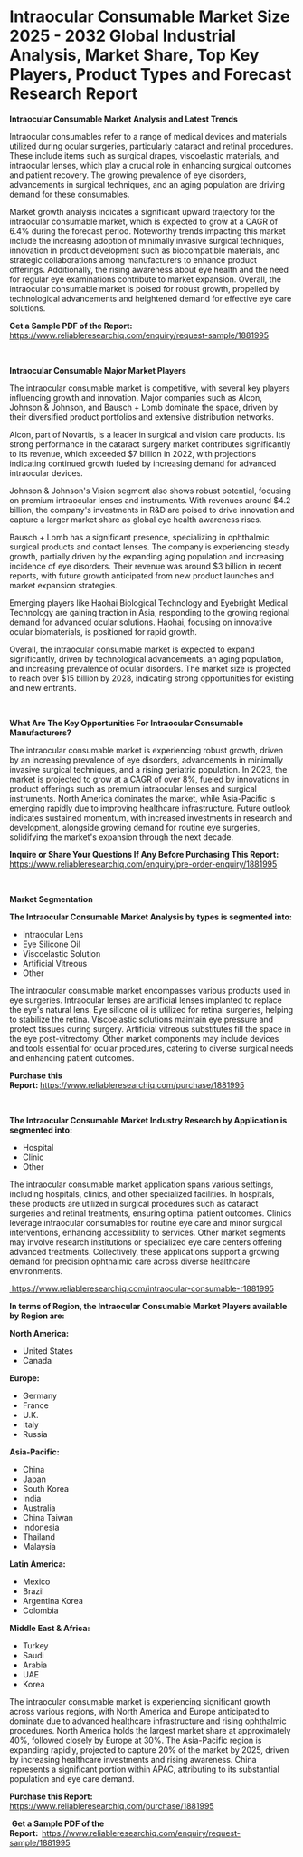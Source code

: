 <p><h1>Intraocular Consumable Market Size 2025 - 2032 Global Industrial Analysis, Market Share, Top Key Players, Product Types and Forecast Research Report</h1></p><p><strong>Intraocular Consumable Market Analysis and Latest Trends</strong></p>
<p><p>Intraocular consumables refer to a range of medical devices and materials utilized during ocular surgeries, particularly cataract and retinal procedures. These include items such as surgical drapes, viscoelastic materials, and intraocular lenses, which play a crucial role in enhancing surgical outcomes and patient recovery. The growing prevalence of eye disorders, advancements in surgical techniques, and an aging population are driving demand for these consumables.</p><p>Market growth analysis indicates a significant upward trajectory for the intraocular consumable market, which is expected to grow at a CAGR of 6.4% during the forecast period. Noteworthy trends impacting this market include the increasing adoption of minimally invasive surgical techniques, innovation in product development such as biocompatible materials, and strategic collaborations among manufacturers to enhance product offerings. Additionally, the rising awareness about eye health and the need for regular eye examinations contribute to market expansion. Overall, the intraocular consumable market is poised for robust growth, propelled by technological advancements and heightened demand for effective eye care solutions.</p></p>
<p><strong>Get a Sample PDF of the Report:&nbsp;</strong> <a href="https://www.reliableresearchiq.com/enquiry/request-sample/1881995?utm_campaign=3367&utm_medium=2&utm_source=Github&utm_content=ia&utm_term=14042025&utm_id=intraocular-consumable">https://www.reliableresearchiq.com/enquiry/request-sample/1881995</a></p>
<p>&nbsp;</p>
<p><strong>Intraocular Consumable Major Market Players</strong></p>
<p><p>The intraocular consumable market is competitive, with several key players influencing growth and innovation. Major companies such as Alcon, Johnson & Johnson, and Bausch + Lomb dominate the space, driven by their diversified product portfolios and extensive distribution networks. </p><p>Alcon, part of Novartis, is a leader in surgical and vision care products. Its strong performance in the cataract surgery market contributes significantly to its revenue, which exceeded $7 billion in 2022, with projections indicating continued growth fueled by increasing demand for advanced intraocular devices.</p><p>Johnson & Johnson's Vision segment also shows robust potential, focusing on premium intraocular lenses and instruments. With revenues around $4.2 billion, the company's investments in R&D are poised to drive innovation and capture a larger market share as global eye health awareness rises.</p><p>Bausch + Lomb has a significant presence, specializing in ophthalmic surgical products and contact lenses. The company is experiencing steady growth, partially driven by the expanding aging population and increasing incidence of eye disorders. Their revenue was around $3 billion in recent reports, with future growth anticipated from new product launches and market expansion strategies.</p><p>Emerging players like Haohai Biological Technology and Eyebright Medical Technology are gaining traction in Asia, responding to the growing regional demand for advanced ocular solutions. Haohai, focusing on innovative ocular biomaterials, is positioned for rapid growth.</p><p>Overall, the intraocular consumable market is expected to expand significantly, driven by technological advancements, an aging population, and increasing prevalence of ocular disorders. The market size is projected to reach over $15 billion by 2028, indicating strong opportunities for existing and new entrants.</p></p>
<p>&nbsp;</p>
<p><strong>What Are The Key Opportunities For Intraocular Consumable Manufacturers?</strong></p>
<p><p>The intraocular consumable market is experiencing robust growth, driven by an increasing prevalence of eye disorders, advancements in minimally invasive surgical techniques, and a rising geriatric population. In 2023, the market is projected to grow at a CAGR of over 8%, fueled by innovations in product offerings such as premium intraocular lenses and surgical instruments. North America dominates the market, while Asia-Pacific is emerging rapidly due to improving healthcare infrastructure. Future outlook indicates sustained momentum, with increased investments in research and development, alongside growing demand for routine eye surgeries, solidifying the market's expansion through the next decade.</p></p>
<p><strong>Inquire or Share Your Questions If Any Before Purchasing This Report:</strong> <a href="https://www.reliableresearchiq.com/enquiry/pre-order-enquiry/1881995?utm_campaign=3367&utm_medium=2&utm_source=Github&utm_content=ia&utm_term=14042025&utm_id=intraocular-consumable">https://www.reliableresearchiq.com/enquiry/pre-order-enquiry/1881995</a></p>
<p>&nbsp;</p>
<p><strong>Market Segmentation</strong></p>
<p><strong>The Intraocular Consumable Market Analysis by types is segmented into:</strong></p>
<p><ul><li>Intraocular Lens</li><li>Eye Silicone Oil</li><li>Viscoelastic Solution</li><li>Artificial Vitreous</li><li>Other</li></ul></p>
<p><p>The intraocular consumable market encompasses various products used in eye surgeries. Intraocular lenses are artificial lenses implanted to replace the eye's natural lens. Eye silicone oil is utilized for retinal surgeries, helping to stabilize the retina. Viscoelastic solutions maintain eye pressure and protect tissues during surgery. Artificial vitreous substitutes fill the space in the eye post-vitrectomy. Other market components may include devices and tools essential for ocular procedures, catering to diverse surgical needs and enhancing patient outcomes.</p></p>
<p><strong>Purchase this Report:&nbsp;</strong><a href="https://www.reliableresearchiq.com/purchase/1881995?utm_campaign=3367&utm_medium=2&utm_source=Github&utm_content=ia&utm_term=14042025&utm_id=intraocular-consumable">https://www.reliableresearchiq.com/purchase/1881995</a></p>
<p>&nbsp;</p>
<p><strong>The Intraocular Consumable Market Industry Research by Application is segmented into:</strong></p>
<p><ul><li>Hospital</li><li>Clinic</li><li>Other</li></ul></p>
<p><p>The intraocular consumable market application spans various settings, including hospitals, clinics, and other specialized facilities. In hospitals, these products are utilized in surgical procedures such as cataract surgeries and retinal treatments, ensuring optimal patient outcomes. Clinics leverage intraocular consumables for routine eye care and minor surgical interventions, enhancing accessibility to services. Other market segments may involve research institutions or specialized eye care centers offering advanced treatments. Collectively, these applications support a growing demand for precision ophthalmic care across diverse healthcare environments.</p></p>
<p><a href="https://www.reliableresearchiq.com/intraocular-consumable-r1881995?utm_campaign=3367&utm_medium=2&utm_source=Github&utm_content=ia&utm_term=14042025&utm_id=intraocular-consumable">&nbsp;https://www.reliableresearchiq.com/intraocular-consumable-r1881995</a></p>
<p><strong>In terms of Region, the Intraocular Consumable Market Players available by Region are:</strong></p>
<p>
    <p> <strong> North America: </strong>
        <ul>
            <li>United States</li>
            <li>Canada</li>
        </ul>
        </p> 
    <p> <strong> Europe: </strong>
        <ul>
            <li>Germany</li>
            <li>France</li>
            <li>U.K.</li>
            <li>Italy</li>
            <li>Russia</li>
        </ul>
        </p> 
    <p> <strong> Asia-Pacific: </strong>
        <ul>
            <li>China</li>
            <li>Japan</li>
            <li>South Korea</li>
            <li>India</li>
            <li>Australia</li>
            <li>China Taiwan</li>
            <li>Indonesia</li>
            <li>Thailand</li>
            <li>Malaysia</li>
        </ul>
        </p> 
    <p> <strong> Latin America: </strong>
        <ul>
            <li>Mexico</li>
            <li>Brazil</li>
            <li>Argentina Korea</li>
            <li>Colombia</li>
        </ul>
        </p> 
    <p> <strong> Middle East & Africa: </strong>
        <ul>
            <li>Turkey</li>
            <li>Saudi</li>
            <li>Arabia</li>
            <li>UAE</li>
            <li>Korea</li>
        </ul>
    </p>
    </p>
<p><p>The intraocular consumable market is experiencing significant growth across various regions, with North America and Europe anticipated to dominate due to advanced healthcare infrastructure and rising ophthalmic procedures. North America holds the largest market share at approximately 40%, followed closely by Europe at 30%. The Asia-Pacific region is expanding rapidly, projected to capture 20% of the market by 2025, driven by increasing healthcare investments and rising awareness. China represents a significant portion within APAC, attributing to its substantial population and eye care demand.</p></p>
<p><strong>Purchase this Report: </strong><a href="https://www.reliableresearchiq.com/purchase/1881995?utm_campaign=3367&utm_medium=2&utm_source=Github&utm_content=ia&utm_term=14042025&utm_id=intraocular-consumable">https://www.reliableresearchiq.com/purchase/1881995</a></p>
<p>&nbsp;<strong>Get a Sample PDF of the Report:&nbsp;&nbsp;</strong><a href="https://www.reliableresearchiq.com/enquiry/request-sample/1881995?utm_campaign=3367&utm_medium=2&utm_source=Github&utm_content=ia&utm_term=14042025&utm_id=intraocular-consumable">https://www.reliableresearchiq.com/enquiry/request-sample/1881995</a></p>
<p><strong></strong></p>
<p><p></p><p></p><p></p></p>